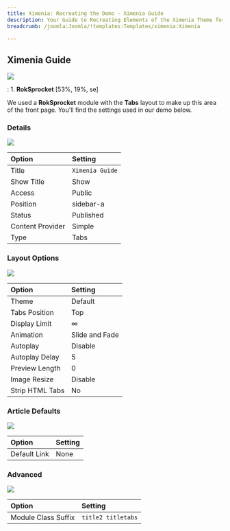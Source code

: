 ```yaml
---
title: Ximenia: Recreating the Demo - Ximenia Guide
description: Your Guide to Recreating Elements of the Ximenia Theme for Joomla
breadcrumb: /joomla:Joomla/!templates:Templates/ximenia:Ximenia

---
```


Ximenia Guide
----
![][demo]

:   1. **RokSprocket** [53%, 19%, se]

We used a **RokSprocket** module with the **Tabs** layout to make up this area of the front page. You'll find the settings used in our demo below.

### Details
![][demo2]

| Option           | Setting         |  
| :--------------- | :-------------- |  
| Title            | `Ximenia Guide` |  
| Show Title       | Show            |  
| Access           | Public          |  
| Position         | sidebar-a       |  
| Status           | Published       |  
| Content Provider | Simple          |  
| Type             | Tabs            |  

### Layout Options
![][demo3]

| Option          | Setting        |  
| :-------------- | :------------- |  
| Theme           | Default        |  
| Tabs Position   | Top            |  
| Display Limit   | ∞              |  
| Animation       | Slide and Fade |  
| Autoplay        | Disable        |  
| Autoplay Delay  | 5              |  
| Preview Length  | 0              |  
| Image Resize    | Disable        |  
| Strip HTML Tabs | No             |

### Article Defaults
![][demo4]

| Option          | Setting        |  
| :-------------- | :------------- |  
| Default Link    | None           |  

### Advanced
![][demo5]

| Option              | Setting            |  
| :------------------ | :----------------- |  
| Module Class Suffix | `title2 titletabs` |  

[demo]: assets/demo_6.jpeg
[demo2]: assets/guide_1.jpeg
[demo3]: assets/guide_2.jpeg
[demo4]: assets/guide_3.jpeg
[demo5]: assets/guide_4.jpeg
